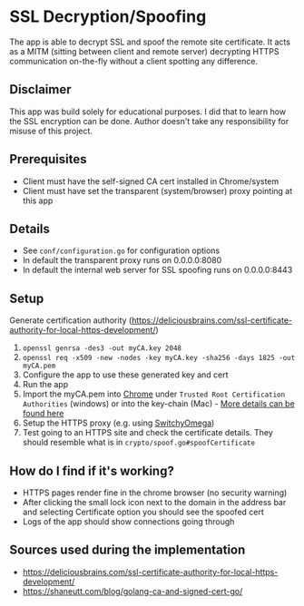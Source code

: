 # SSL Decryption/Spoofing
The app is able to decrypt SSL and spoof the remote site certificate. It acts as a MITM (sitting between client and remote server) decrypting HTTPS communication on-the-fly without a client spotting any difference.

## Disclaimer
This app was build solely for educational purposes. I did that to learn how the SSL encryption can be done. Author doesn't take any responsibility for misuse of this project.

## Prerequisites
 * Client must have the self-signed CA cert installed in Chrome/system
 * Client must have set the transparent (system/browser) proxy pointing at this app

## Details 
 * See `conf/configuration.go` for configuration options
 * In default the transparent proxy runs on 0.0.0.0:8080
 * In default the internal web server for SSL spoofing runs on 0.0.0.0:8443

## Setup
Generate certification authority (https://deliciousbrains.com/ssl-certificate-authority-for-local-https-development/)
1) `openssl genrsa -des3 -out myCA.key 2048`
2) `openssl req -x509 -new -nodes -key myCA.key -sha256 -days 1825 -out myCA.pem` 
3) Configure the app to use these generated key and cert
4) Run the app
5) Import the myCA.pem into [Chrome](chrome://settings/security) under `Trusted Root Certification Authorities` (windows) or into the key-chain (Mac) - [More details can be found here](https://deliciousbrains.com/ssl-certificate-authority-for-local-https-development/)
6) Setup the HTTPS proxy (e.g. using [SwitchyOmega](https://chrome.google.com/webstore/detail/proxy-switchyomega/padekgcemlokbadohgkifijomclgjgif?hl=en))
7) Test going to an HTTPS site and check the certificate details. They should resemble what is in `crypto/spoof.go#spoofCertificate`

## How do I find if it's working?
 * HTTPS pages render fine in the chrome browser (no security warning)
 * After clicking the small lock icon next to the domain in the address bar and selecting Certificate option you should see the spoofed cert
 * Logs of the app should show connections going through

## Sources used during the implementation
* https://deliciousbrains.com/ssl-certificate-authority-for-local-https-development/
* https://shaneutt.com/blog/golang-ca-and-signed-cert-go/
